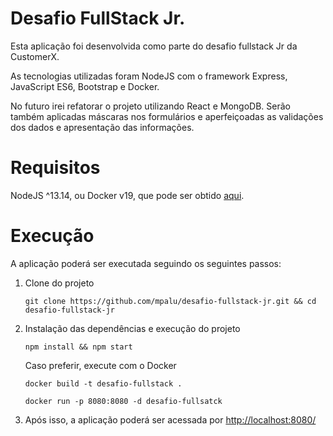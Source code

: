 # Desafio FullStack Jr.

Esta aplicação foi desenvolvida como parte do desafio fullstack Jr da CustomerX.

As tecnologias utilizadas foram NodeJS com o framework Express, JavaScript ES6, Bootstrap e Docker.

No futuro irei refatorar o projeto utilizando React e MongoDB. Serão também aplicadas máscaras nos formulários e aperfeiçoadas as validações dos dados e apresentação das informações.

# Requisitos

NodeJS ^13.14, ou Docker v19, que pode ser obtido [aqui](https://docs.docker.com/get-docker/).

# Execução

A aplicação poderá ser executada seguindo os seguintes passos:

1. Clone do projeto
   ```
   git clone https://github.com/mpalu/desafio-fullstack-jr.git && cd desafio-fullstack-jr
   ```
1. Instalação das dependências e execução do projeto

   ```
   npm install && npm start
   ```

   Caso preferir, execute com o Docker

   ```
   docker build -t desafio-fullstack .
   ```

   ```
   docker run -p 8080:8080 -d desafio-fullsatck
   ```

1. Após isso, a aplicação poderá ser acessada por [http://localhost:8080/](http://localhost:8080/)
